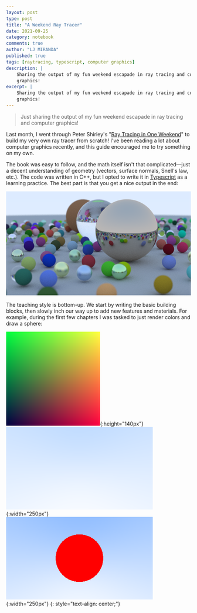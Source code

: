```yaml
---
layout: post
type: post
title: "A Weekend Ray Tracer"
date: 2021-09-25
category: notebook
comments: true
author: "LJ MIRANDA"
published: true
tags: [raytracing, typescript, computer graphics]
description: |
    Sharing the output of my fun weekend escapade in ray tracing and computer
    graphics!
excerpt: |
    Sharing the output of my fun weekend escapade in ray tracing and computer
    graphics!
---
```


> Just sharing the output of my fun weekend escapade in ray tracing and
> computer graphics!

<a span class="firstcharacter">L</a>ast month, I went through Peter Shirley's
"[Ray Tracing in One
Weekend](https://raytracing.github.io/books/RayTracingInOneWeekend.html)" to
build my very own ray tracer from scratch! I've been reading a lot about
computer graphics recently, and this guide encouraged me to try something on my
own. 

The book was easy to follow, and the math itself isn't that
complicated&mdash;just a decent understanding of geometry (vectors, surface
normals, Snell's law, etc.).  The code was written in C++, but I opted to write
it in [Typescript](https://www.typescriptlang.org/) as a learning practice. The
best part is that you get a nice output in the end:

![](/assets/png/raytracer/highres_showcase.png)


The teaching style is bottom-up. We start by writing the basic building blocks,
then slowly inch our way up to add new features and materials. For example,
during the first few chapters I was tasked to just render colors and draw a
sphere:

![](/assets/png/raytracer/ch01_hello_world.ppm.png){:height="140px"}
![](/assets/png/raytracer/ch04_white_blue_gradient.ppm.png){:width="250px"}
![](/assets/png/raytracer/ch05_red_sphere.ppm.png){:width="250px"}
{: style="text-align: center;"}


<!-- allude to the idea of having a stock of moderately-challenging projects
-->

